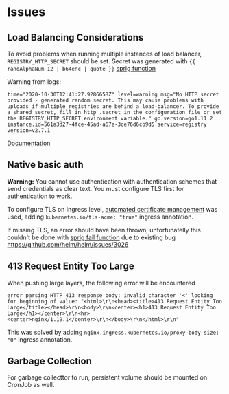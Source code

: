 # Issues

## Load Balancing Considerations
To avoid problems when running multiple instances of load balancer, `REGISTRY_HTTP_SECRET` should be set. Secret was generated with `{{ randAlphaNum 12 | b64enc | quote }}` [sprig function](http://masterminds.github.io/sprig/)

Warning from logs:
```
time="2020-10-30T12:41:27.9286658Z" level=warning msg="No HTTP secret provided - generated random secret. This may cause problems with uploads if multiple registries are behind a load-balancer. To provide a shared secret, fill in http .secret in the configuration file or set the REGISTRY_HTTP_SECRET environment variable." go.version=go1.11.2 instance.id=561a3d27-4fce-45ad-a67e-3ce76d6cb9d5 service=registry version=v2.7.1
```

[Documentation](https://docs.docker.com/registry/deploying/#load-balancing-considerations)

## Native basic auth
**Warning:** You cannot use authentication with authentication schemes that send credentials as clear text. You must configure TLS first for authentication to work.

To configure TLS on Ingress level, [automated certificate management](https://kubernetes.github.io/ingress-nginx/user-guide/tls/#automated-certificate-management-with-kube-lego) was used, adding `kubernetes.io/tls-acme: "true"` ingress annotation.

If missing TLS, an error should have been thrown, unfortunatelly this couldn't be done with [sprig fail function](http://masterminds.github.io/sprig/flow_control.html) due to existing bug https://github.com/helm/helm/issues/3026

## 413 Request Entity Too Large
When pushing large layers, the following error will be encountered
```
error parsing HTTP 413 response body: invalid character '<' looking for beginning of value: "<html>\r\n<head><title>413 Request Entity Too Large</title></head>\r\n<body>\r\n<center><h1>413 Request Entity Too Large</h1></center>\r\n<hr><center>nginx/1.19.1</center>\r\n</body>\r\n</html>\r\n"
```

This was solved by adding `nginx.ingress.kubernetes.io/proxy-body-size: "0"` ingress annotation.

## Garbage Collection
For garbage collecttor to run, persistent volume should be mounted on CronJob as well. 
